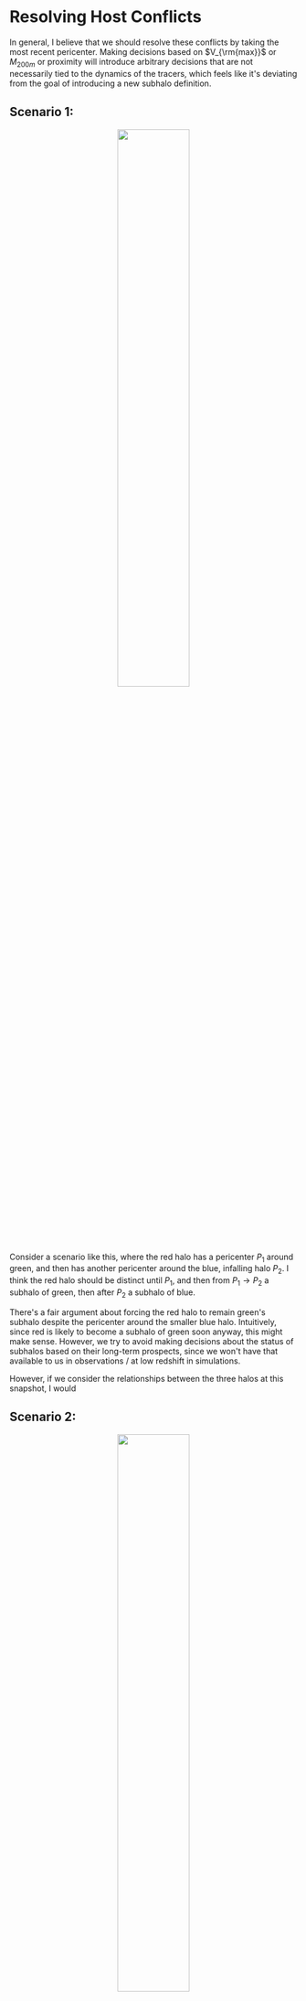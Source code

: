 # Resolving Host Conflicts

In general, I believe that we should resolve these conflicts by taking the most recent pericenter. Making decisions based on $V_{\rm{max}}$ or $M_{200m}$ or proximity will introduce arbitrary decisions that are not necessarily tied to the dynamics of the tracers, which feels like it's deviating from the goal of introducing a new subhalo definition.

## Scenario 1:
<p align = "center">
<img src="s1.png" style="width:50%">
</p>

Consider a scenario like this, where the red halo has a pericenter $P_1$ around green, and then has another pericenter around the blue, infalling halo $P_2$. I think the red halo should be distinct until $P_1$, and then from $P_1 \rightarrow P_2$ a subhalo of green, then after $P_2$ a subhalo of blue.

There's a fair argument about forcing the red halo to remain green's subhalo despite the pericenter around the smaller blue halo. Intuitively, since red is likely to become a subhalo of green soon anyway, this might make sense. However, we try to avoid making decisions about the status of subhalos based on their long-term prospects, since we won't have that available to us in observations / at low redshift in simulations.

However, if we consider the relationships between the three halos at this snapshot, I would 

## Scenario 2:
<p align = "center">
<img src="s2.png" style="width:50%">
</p>

Scenario 2 is very reminiscent of scenario 1. However, now blue has had a pericenter around green before the red pericenter around blue. Since blue is also a subhalo of green, we simply consider red still a subhalo of green as well.

A knock-on effect from this might be when a parent-subhalo pair fall into a halo. The host may have a pericenter before the subhalo does, in which case the subhalo may join the orbiting population early to some. I still think that this decision is logical from the perspective of considering the parent-subhalo system's pericenter is likely near the host's.

## Three-Body Interactions
Does SPARTA track the dynamics of second-order subhalos w.r.t the host?

Should I worry about scenarios where three-body interactions cause a second-order subhalo to leave the system?

## Simultaneous Pericenters

In this unlikely scenario, we will probably have to resort to whichever is the most massive halo.